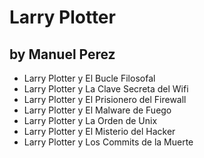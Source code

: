 # Larry Plotter
## by Manuel Perez

* Larry Plotter y El Bucle Filosofal
* Larry Plotter y La Clave Secreta del Wifi
* Larry Plotter y El Prisionero del Firewall
* Larry Plotter y El Malware de Fuego
* Larry Plotter y La Orden de Unix
* Larry Plotter y El Misterio del Hacker
* Larry Plotter y Los Commits de la Muerte

